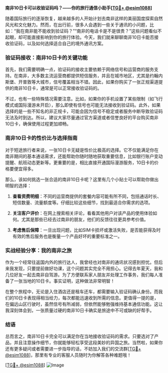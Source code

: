 **南非10日卡可以收验证码吗？——你的旅行通信小助手[[TG💪+ @esim1088](https://t.me/s/esim1088)]**

随着国际旅行的逐渐恢复，越来越多的人开始计划去南非这样的美丽国度探索自然风光和文化魅力。然而，在出行前，很多人会遇到一些关于通讯的小问题，比如：“我在南非能不能收到验证码？”“南非的电话卡是不是很贵？”这些问题看似不起眼，却可能直接影响到你的旅行体验。今天，我们就来聊聊南非10日卡能否接收验证码，以及如何选择适合自己的境外通讯方案。

### 验证码接收：南非10日卡的关键功能

首先，我们需要明确一点，验证码的接收主要依赖于网络信号和运营商的服务支持。在南非，大多数主流运营商都提供短信服务，并且在城市地区，尤其是约翰内斯堡、开普敦等大城市，信号覆盖相当不错。因此，如果你购买了一张正规渠道提供的南非10日卡，通常是可以正常接收验证码的。

不过，也有一些特殊情况需要注意。比如，如果你的手机设置了某些限制（如飞行模式或国际漫游未开启），那么即使有信号也可能无法接收到验证码。此外，如果选择的是一些不知名的非正规卡，可能会因为信号不稳定或者服务中断导致验证码无法及时到达。所以，建议大家尽量通过官方渠道或者信誉良好的平台购买南非10日卡，确保使用过程更加顺畅。

### 南非10日卡的性价比与选择指南

对于短途旅行者来说，一张10日卡无疑是性价比极高的选择。它不仅能满足你在南非期间的基本通话需求，还能帮助你随时随地获取重要信息，比如银行账户变动提醒、航班动态更新等。更重要的是，相比直接开通国际漫游服务，10日卡的价格要便宜得多。

那么，该如何挑选一张合适的南非10日卡呢？这里有几个小贴士可以帮助你做出明智的选择：

1. **查看资费明细**：不同的运营商提供的套餐内容可能有所不同，包括通话时长、短信数量、流量额度等。仔细比较这些细节，找到最适合你需求的选项。
   
2. **关注客户评价**：在网上搜索相关评论，看看其他用户对该产品的使用体验如何。尤其是那些已经去过南非的朋友，他们的反馈往往更具参考价值。
   
3. **考虑售后保障**：一旦出现问题，比如SIM卡损坏或激活失败，是否能获得及时有效的售后服务也是衡量一个产品好坏的重要标准之一。

### 实战经验分享：我的南非之旅

作为一个经常往返国内外的旅行达人，我曾经也对南非的通讯状况感到担忧。但后来我发现，只要提前做好功课，这个问题其实完全不用担心。记得去年夏天，我和几位好友一起去南非自驾游。为了方便联系家人朋友并处理工作事务，我们每人准备了一张当地的10日卡。事实证明，这种做法非常明智！

在整个旅程中，无论是入住酒店还是租车还车，都需要输入验证码确认身份。而我们的10日卡表现得相当给力，每次都能迅速收到所需的信息。更值得一提的是，在偏远山区行驶时，虽然信号有所减弱，但依然能够勉强维持基本通信功能。这让我深刻体会到，一张质量过硬的南非10日卡确实是旅途中不可或缺的好帮手。

### 结语

总而言之，南非10日卡完全可以满足你在当地接收验证码的需求。只要选对了产品，并且注意操作细节，你就能够轻松享受这段美妙的异国之旅。当然啦，如果你还有更多疑问或者需要进一步指导的话，不妨加入我们的交流群[[TG💪+ @esim1088](https://t.me/s/esim1088)]，那里有专业的客服人员随时为你解答各种难题哦！

[[TG💪+ @esim1088](https://t.me/s/esim1088)] ![Image](https://i.postimg.cc/4NQfJmqS/Snipaste-2025-05-13-00-14-12.png)